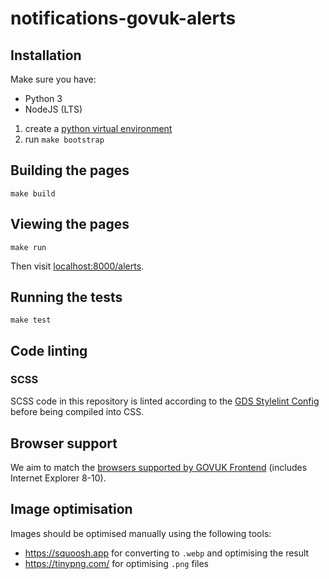 # notifications-govuk-alerts

## Installation

Make sure you have:
- Python 3
- NodeJS (LTS)

1. create a [python virtual environment](https://docs.python.org/3/tutorial/venv.html#creating-virtual-environments)
2. run `make bootstrap`

## Building the pages

```
make build
```

## Viewing the pages

```
make run
```

Then visit [localhost:8000/alerts](http://localhost:8000/alerts).

## Running the tests

```
make test
```

## Code linting

### SCSS

SCSS code in this repository is linted according to the [GDS Stylelint Config](https://github.com/alphagov/stylelint-config-gds) before being compiled into CSS.

## Browser support

We aim to match the [browsers supported by GOVUK Frontend](https://github.com/alphagov/govuk-frontend#browser-and-assistive-technology-support) (includes Internet Explorer 8-10).

## Image optimisation

Images should be optimised manually using the following tools:
- https://squoosh.app for converting to `.webp` and optimising the result
- https://tinypng.com/ for optimising `.png` files
